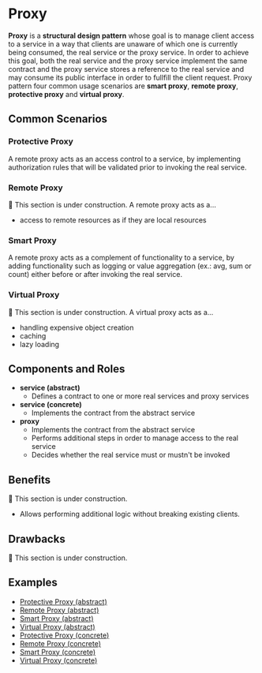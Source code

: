 # Proxy

**Proxy** is a **structural design pattern** whose goal is to manage client access to a service in a way that clients
are unaware of which one is currently being consumed, the real service or the proxy service. In order to achieve this
goal, both the real service and the proxy service implement the same contract and the proxy service stores a reference
to the real service and may consume its public interface in order to fullfill the client request. Proxy pattern four
common usage scenarios are **smart proxy**, **remote proxy**, **protective proxy** and **virtual proxy**.

## Common Scenarios

### Protective Proxy

A remote proxy acts as an access control to a service, by implementing authorization rules that will be validated prior
to invoking the real service.

### Remote Proxy

:construction: This section is under construction.
A remote proxy acts as a...
- access to remote resources as if they are local resources

### Smart Proxy

A remote proxy acts as a complement of functionality to a service, by adding functionality such as logging or value
aggregation (ex.: avg, sum or count) either before or after invoking the real service.

### Virtual Proxy

:construction: This section is under construction.
A virtual proxy acts as a...
- handling expensive object creation
- caching
- lazy loading

## Components and Roles

- **service (abstract)**
  - Defines a contract to one or more real services and proxy services
- **service (concrete)**
  - Implements the contract from the abstract service
- **proxy**
  - Implements the contract from the abstract service
  - Performs additional steps in order to manage access to the real service
  - Decides whether the real service must or mustn't be invoked

## Benefits

:construction: This section is under construction.
- Allows performing additional logic without breaking existing clients.

## Drawbacks

:construction: This section is under construction.

## Examples

- [Protective Proxy (abstract)][1]
- [Remote Proxy (abstract)][2]
- [Smart Proxy (abstract)][3]
- [Virtual Proxy (abstract)][4]
- [Protective Proxy (concrete)][5]
- [Remote Proxy (concrete)][6]
- [Smart Proxy (concrete)][7]
- [Virtual Proxy (concrete)][8]

[1]: ./001_abstract_protective_proxy/
[2]: ./002_abstract_remote_proxy/
[3]: ./003_abstract_smart_proxy/
[4]: ./004_abstract_virtual_proxy/
[5]: ./005_concrete_protective_proxy/
[6]: ./006_concrete_remote_proxy/
[7]: ./007_concrete_smart_proxy/
[8]: ./008_concrete_virtual_proxy/
